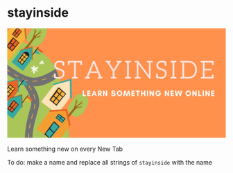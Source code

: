 # stayinside

![Banner](/docs/images/banner.png)

Learn something new on every New Tab

To do: make a name and replace all strings of `stayinside` with the name
